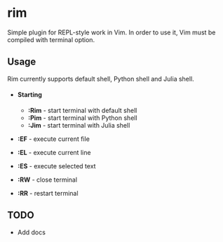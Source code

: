 # rim
Simple plugin for REPL-style work in Vim. In order to use it, Vim must be compiled with terminal option.

## Usage
Rim currently supports default shell, Python shell and Julia shell.

* #### Starting
  * **:Rim** - start terminal with default shell
  * **:Pim** - start terminal with Python shell
  * **:Jim** - start terminal with Julia shell
  
* **:EF** - execute current file
* **:EL** - execute current line
* **:ES** - execute selected text
* **:RW**  - close terminal
* **:RR** - restart terminal

## TODO

* Add docs
